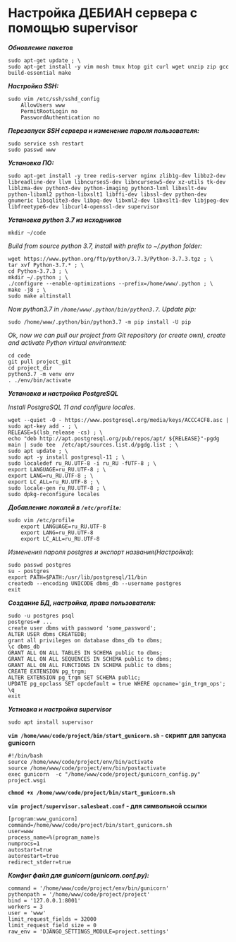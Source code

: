 <h1>Настройка ДЕБИАН сервера c помощью supervisor</h1>


***Обновление пакетов***

```
sudo apt-get update ; \
sudo apt-get install -y vim mosh tmux htop git curl wget unzip zip gcc build-essential make
```


***Настройка SSH:***

```
sudo vim /etc/ssh/sshd_config
    AllowUsers www
    PermitRootLogin no
    PasswordAuthentication no
```


***Перезапуск SSH сервера и изменение пароля пользователя:***

```
sudo service ssh restart
sudo passwd www
```


***Установка ПО:***

```
sudo apt-get install -y tree redis-server nginx zlib1g-dev libbz2-dev libreadline-dev llvm libncurses5-dev libncursesw5-dev xz-utils tk-dev liblzma-dev python3-dev python-imaging python3-lxml libxslt-dev python-libxml2 python-libxslt1 libffi-dev libssl-dev python-dev gnumeric libsqlite3-dev libpq-dev libxml2-dev libxslt1-dev libjpeg-dev libfreetype6-dev libcurl4-openssl-dev supervisor
```


***Установка python 3.7 из исходников***

```
mkdir ~/code
```

*Build from source python 3.7, install with prefix to ~/.python folder:*

```
wget https://www.python.org/ftp/python/3.7.3/Python-3.7.3.tgz ; \
tar xvf Python-3.7.* ; \
cd Python-3.7.3 ; \
mkdir ~/.python ; \
./configure --enable-optimizations --prefix=/home/www/.python ; \
make -j8 ; \
sudo make altinstall 
```

*Now python3.7 in `/home/www/.python/bin/python3.7`. Update pip:*

```
sudo /home/www/.python/bin/python3.7 -m pip install -U pip
```

*Ok, now we can pull our project from Git repository (or create own), create and activate Python virtual environment:*

```
cd code
git pull project_git
cd project_dir
python3.7 -m venv env
. ./env/bin/activate
```


***Установка и настройка PostgreSQL***

*Install PostgreSQL 11 and configure locales.*

```
wget --quiet -O - https://www.postgresql.org/media/keys/ACCC4CF8.asc | sudo apt-key add - ; \
RELEASE=$(lsb_release -cs) ; \
echo "deb http://apt.postgresql.org/pub/repos/apt/ ${RELEASE}"-pgdg main | sudo tee  /etc/apt/sources.list.d/pgdg.list ; \
sudo apt update ; \
sudo apt -y install postgresql-11 ; \
sudo localedef ru_RU.UTF-8 -i ru_RU -fUTF-8 ; \
export LANGUAGE=ru_RU.UTF-8 ; \
export LANG=ru_RU.UTF-8 ; \
export LC_ALL=ru_RU.UTF-8 ; \
sudo locale-gen ru_RU.UTF-8 ; \
sudo dpkg-reconfigure locales
```


***Добавление локалей в `/etc/profile`:***

```
sudo vim /etc/profile
    export LANGUAGE=ru_RU.UTF-8
    export LANG=ru_RU.UTF-8
    export LC_ALL=ru_RU.UTF-8	
```


*Изменения пароля postgres и экспорт названия(Настройка*):

```
sudo passwd postgres
su - postgres
export PATH=$PATH:/usr/lib/postgresql/11/bin
createdb --encoding UNICODE dbms_db --username postgres
exit
```


***Создание БД, настройка, права пользователя:***

```
sudo -u postgres psql
postgres=# ...
create user dbms with password 'some_password';
ALTER USER dbms CREATEDB;
grant all privileges on database dbms_db to dbms;
\c dbms_db
GRANT ALL ON ALL TABLES IN SCHEMA public to dbms;
GRANT ALL ON ALL SEQUENCES IN SCHEMA public to dbms;
GRANT ALL ON ALL FUNCTIONS IN SCHEMA public to dbms;
CREATE EXTENSION pg_trgm;
ALTER EXTENSION pg_trgm SET SCHEMA public;
UPDATE pg_opclass SET opcdefault = true WHERE opcname='gin_trgm_ops';
\q
exit
```


***Устновка и настройка supervisor***

```
sudo apt install supervisor
```


**`vim /home/www/code/project/bin/start_gunicorn.sh` - скрипт для запуска gunicorn**

```
#!/bin/bash
source /home/www/code/project/env/bin/activate
source /home/www/code/project/env/bin/postactivate
exec gunicorn  -c "/home/www/code/project/gunicorn_config.py" project.wsgi
```


**`chmod +x /home/www/code/project/bin/start_gunicorn.sh`**


**`vim project/supervisor.salesbeat.conf` - для символьной ссылки**

```
[program:www_gunicorn]
command=/home/www/code/project/bin/start_gunicorn.sh
user=www
process_name=%(program_name)s
numprocs=1
autostart=true
autorestart=true
redirect_stderr=true
```


***Конфиг файл для gunicorn(gunicorn.conf.py):***

```
command = '/home/www/code/project/env/bin/gunicorn'
pythonpath = '/home/www/code/project/project'
bind = '127.0.0.1:8001'
workers = 3
user = 'www'
limit_request_fields = 32000
limit_request_field_size = 0
raw_env = 'DJANGO_SETTINGS_MODULE=project.settings'
```
